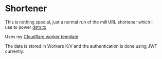 # Shortener

This is nothing special, just a normal run of the mill URL shortener which I use to power [dstn.to](https://dstn.to)

Uses my [Cloudflare worker template](https://dstn.to/cf-worker-template)

The data is stored in Workers K/V and the authentication is done using JWT currently.

